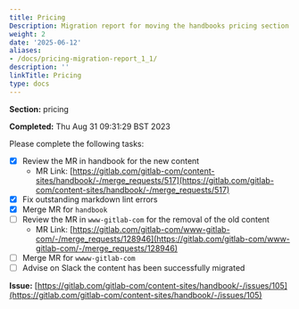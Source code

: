 ```yaml
---
title: Pricing
Description: Migration report for moving the handbooks pricing section
weight: 2
date: '2025-06-12'
aliases:
- /docs/pricing-migration-report_1_1/
description: ''
linkTitle: Pricing
type: docs
---
```


**Section:** pricing

**Completed:** Thu Aug 31 09:31:29 BST 2023

Please complete the following tasks:

- [x] Review the MR in handbook for the new content
  - MR Link: [https://gitlab.com/gitlab-com/content-sites/handbook/-/merge_requests/517](https://gitlab.com/gitlab-com/content-sites/handbook/-/merge_requests/517)
- [x] Fix outstanding markdown lint errors
- [x] Merge MR for `handbook`
- [ ] Review the MR in `www-gitlab-com` for the removal of the old content
  - MR Link: [https://gitlab.com/gitlab-com/www-gitlab-com/-/merge_requests/128946](https://gitlab.com/gitlab-com/www-gitlab-com/-/merge_requests/128946)
- [ ] Merge MR for `wwww-gitlab-com`
- [ ] Advise on Slack the content has been successfully migrated

**Issue:** [https://gitlab.com/gitlab-com/content-sites/handbook/-/issues/105](https://gitlab.com/gitlab-com/content-sites/handbook/-/issues/105)
